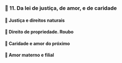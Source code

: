 ### 📑 11. Da lei de justiça, de amor, e de caridade
#### 📃 Justiça e direitos naturais
#### 📃 Direito de propriedade. Roubo
#### 📃 Caridade e amor do próximo
#### 📃 Amor materno e filial
